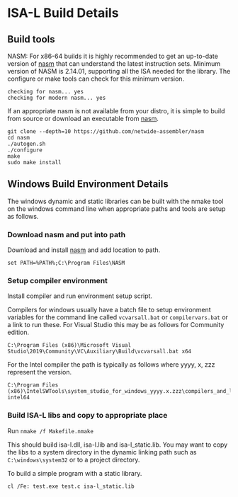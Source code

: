 # ISA-L Build Details

## Build tools

NASM: For x86-64 builds it is highly recommended to get an up-to-date version of
[nasm] that can understand the latest instruction sets.
Minimum version of NASM is 2.14.01, supporting all the ISA needed for the library.
The configure or make tools can check for this minimum version.

    checking for nasm... yes
    checking for modern nasm... yes

If an appropriate nasm is not available from your distro, it is simple to build
from source or download an executable from [nasm].

    git clone --depth=10 https://github.com/netwide-assembler/nasm
    cd nasm
    ./autogen.sh
    ./configure
    make
    sudo make install

## Windows Build Environment Details

The windows dynamic and static libraries can be built with the nmake tool on the
windows command line when appropriate paths and tools are setup as follows.

### Download nasm and put into path

Download and install [nasm] and add location to path.

    set PATH=%PATH%;C:\Program Files\NASM

### Setup compiler environment

Install compiler and run environment setup script.

Compilers for windows usually have a batch file to setup environment variables
for the command line called `vcvarsall.bat` or `compilervars.bat` or a link to
run these. For Visual Studio this may be as follows for Community edition.

    C:\Program Files (x86)\Microsoft Visual Studio\2019\Community\VC\Auxiliary\Build\vcvarsall.bat x64

For the Intel compiler the path is typically as follows where yyyy, x, zzz
represent the version.

    C:\Program Files (x86)\IntelSWTools\system_studio_for_windows_yyyy.x.zzz\compilers_and_libraries_yyyy\bin\compilervars.bat intel64

### Build ISA-L libs and copy to appropriate place

Run `nmake /f Makefile.nmake`

This should build isa-l.dll, isa-l.lib and isa-l_static.lib. You may want to
copy the libs to a system directory in the dynamic linking path such as
`C:\windows\system32` or to a project directory.

To build a simple program with a static library.

    cl /Fe: test.exe test.c isa-l_static.lib

[nasm]: https://www.nasm.us
